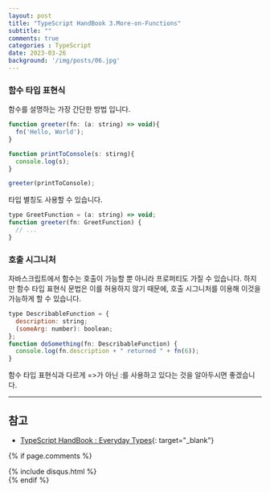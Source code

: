 ```yaml
---
layout: post
title: "TypeScript HandBook 3.More-on-Functions"
subtitle: ""
comments: true
categories : TypeScript
date: 2023-03-26
background: '/img/posts/06.jpg'
---
```


### 함수 타입 표현식
함수를 설명하는 가장 간단한 방법 입니다.

```javascript
function greeter(fn: (a: string) => void){
  fn('Hello, World');
}

function printToConsole(s: stirng){
  console.log(s);
}

greeter(printToConsole);
```

타입 별칭도 사용할 수 있습니다.
```javascript
type GreetFunction = (a: string) => void;
function greeter(fn: GreetFunction) {
  // ...
}
```

### 호출 시그니처
자바스크립트에서 함수는 호출이 가능할 뿐 아니라 프로퍼티도 가질 수 있습니다.
하지만 함수 타입 표현식 문법은 이를 허용하지 않기 때문에, 호출 시그니처를 이용해 이것을 가능하게 할 수 있습니다.

```javascript
type DescribableFunction = {
  description: string;
  (someArg: number): boolean;
};
function doSomething(fn: DescribableFunction) {
  console.log(fn.description + " returned " + fn(6));
}
```
함수 타입 표현식과 다르게 =>가 아닌 :를 사용하고 있다는 것을 알아두시면 좋겠습니다.




---
## 참고
- [TypeScript HandBook : Everyday Types](https://www.typescriptlang.org/ko/docs/handbook/2/functions.html){: target="_blank"}


{% if page.comments %}
<div id="post-disqus" class="container">
{% include disqus.html %}
</div>
{% endif %}
